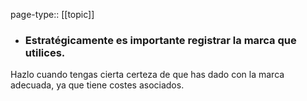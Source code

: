 page-type:: [[topic]]
- ### Estratégicamente es importante registrar la marca que utilices.

Hazlo cuando tengas cierta certeza de que has dado con la marca adecuada, ya que tiene costes asociados.


